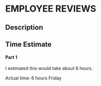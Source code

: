 # EMPLOYEE REVIEWS

## Description

## Time Estimate
#### Part 1
I estimated this would take about 6 hours.

Actual time: 6 hours Friday 
